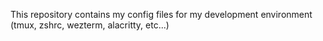 This repository contains my config files for my development environment (tmux, zshrc, wezterm, alacritty, etc...)
